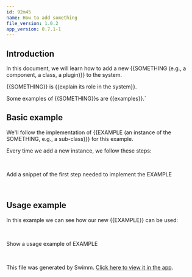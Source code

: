```yaml
---
id: 92m45
name: How to add something
file_version: 1.0.2
app_version: 0.7.1-1
---
```


## Introduction

In this document, we will learn how to add a new {{SOMETHING (e.g., a component, a class, a plugin)}} to the system.

{{SOMETHING}} is {{explain its role in the system}}.

Some examples of {{SOMETHING}}s are {{examples}}.`

## Basic example

We'll follow the implementation of {{EXAMPLE (an instance of the SOMETHING, e.g., a sub-class)}} for this example.

Every time we add a new instance, we follow these steps:

<br/>

<!-- TEMPLATE-swimm-snippet-placeholder -->
Add a snippet of the first step needed to implement the EXAMPLE

<br/>

## Usage example

In this example we can see how our new {{EXAMPLE}} can be used:

<br/>

<!-- TEMPLATE-swimm-snippet-placeholder -->
Show a usage example of EXAMPLE

<br/>

This file was generated by Swimm. [Click here to view it in the app](https://app.swimm.io/repos/Z2l0aHViJTNBJTNBdGVtcGxhdGVzJTNBJTNBc3dpbW1pbw==/docs/92m45).

